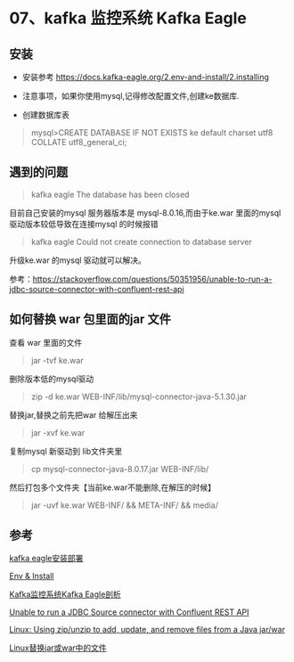 

# 07、kafka 监控系统 Kafka Eagle 


## 安装

- 安装参考 https://docs.kafka-eagle.org/2.env-and-install/2.installing

- 注意事项，如果你使用mysql,记得修改配置文件,创建ke数据库.

- 创建数据库表 
>   mysql>CREATE DATABASE IF NOT EXISTS ke default charset utf8 COLLATE utf8_general_ci; 


## 遇到的问题

> kafka eagle The database has been closed


目前自己安装的mysql 服务器版本是 mysql-8.0.16,而由于ke.war 里面的mysql 驱动版本较低导致在连接mysql 的时候报错
> kafka eagle Could not create connection to database server

升级ke.war 的mysql 驱动就可以解决。

参考：https://stackoverflow.com/questions/50351956/unable-to-run-a-jdbc-source-connector-with-confluent-rest-api


## 如何替换 war 包里面的jar 文件

查看 war 里面的文件
> jar -tvf ke.war

删除版本低的mysql驱动 
>zip -d ke.war WEB-INF/lib/mysql-connector-java-5.1.30.jar

替换jar,替换之前先把war 给解压出来
> jar -xvf ke.war

复制mysql 新驱动到 lib文件夹里
> cp mysql-connector-java-8.0.17.jar WEB-INF/lib/

然后打包多个文件夹【当前ke.war不能删除,在解压的时候】
> jar -uvf ke.war WEB-INF/ && META-INF/ && media/

## 参考

[kafka eagle安装部署](https://www.jianshu.com/p/552ab3e23c96)

[Env & Install](https://docs.kafka-eagle.org/2.env-and-install/2.installing)

[Kafka监控系统Kafka Eagle剖析](https://www.cnblogs.com/smartloli/p/9371904.html)

[Unable to run a JDBC Source connector with Confluent REST API](https://stackoverflow.com/questions/50351956/unable-to-run-a-jdbc-source-connector-with-confluent-rest-api)

[Linux: Using zip/unzip to add, update, and remove files from a Java jar/war](https://fabianlee.org/2018/10/30/linux-using-zip-unzip-to-add-update-and-remove-files-from-a-java-jar-war/)

[Linux替换jar或war中的文件](https://blog.csdn.net/yyhjava/article/details/53895537)

